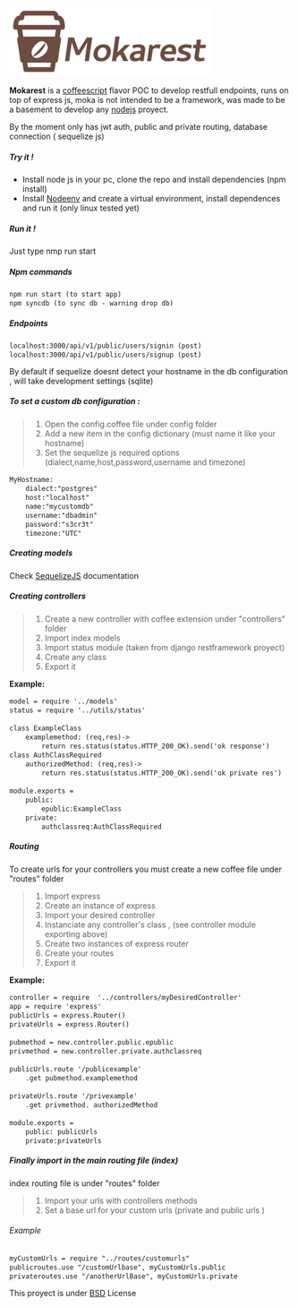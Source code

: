 ![mokaLogo](https://github.com/GermanMtzmx/Mokarest/blob/master/moka.png)


__Mokarest__ is a [coffeescript] flavor POC to develop restfull endpoints, runs on top of express js, moka is not intended to be a framework, was made to be a basement to develop any [nodejs] proyect.

By the moment only has jwt auth, public and private routing, database connection ( sequelize js)


##### Try it ! 

* Install node js in your pc, clone the repo and install dependencies (npm install)
* Install [Nodeenv] and create a virtual environment, install dependences and run it (only linux tested yet)

##### Run it !

Just type nmp run start


##### Npm commands
    npm run start (to start app)
    npm syncdb (to sync db - warning drop db)


##### Endpoints 

    localhost:3000/api/v1/public/users/signin (post)
    localhost:3000/api/v1/public/users/signup (post)

By default if sequelize doesnt detect your hostname in the db configuration , will take development settings (sqlite)

##### To set a custom db configuration :
> 1. Open the config.coffee file under config folder
> 2. Add a new item in the config dictionary (must name it like your hostname)
> 3. Set the sequelize js required options (dialect,name,host,password,username and timezone)

    MyHostname:
        dialect:"postgres"
        host:"localhost"
        name:"mycustomdb"
        username:"dbadmin"
        password:"s3cr3t"
        timezone:"UTC"


##### Creating models
Check [SequelizeJS] documentation


##### Creating controllers

> 1. Create a new controller with coffee extension under "controllers" folder
> 2. Import index models
> 3. Import status module (taken from django restframework proyect)
> 4. Create any class
> 5. Export it

__Example:__


    model = require '../models'
    status = require '../utils/status'
    
    class ExampleClass
        examplemethod: (req,res)->
            return res.status(status.HTTP_200_OK).send('ok response')
    class AuthClassRequired
        authorizedMethod: (req,res)->
            return res.status(status.HTTP_200_OK).send('ok private res')
    
    module.exports = 
        public:
            epublic:ExampleClass
        private:
            authclassreq:AuthClassRequired
    
	



##### Routing

To create urls for your controllers you must create a new coffee file under "routes" folder

> 1. Import express
> 2. Create an instance of express 
> 3. Import your desired controller
> 4. Instanciate any controller's class , (see controller module exporting above)
> 5. Create two instances of express router 
> 6. Create your routes 
> 7. Export it

__Example:__

    controller = require  '../controllers/myDesiredController'
    app = require 'express'
    publicUrls = express.Router()
    privateUrls = express.Router() 
    
    pubmethod = new.controller.public.epublic
    privmethod = new.controller.private.authclassreq
    
    publicUrls.route '/publicexample'
        .get pubmethod.examplemethod
    
    privateUrls.route '/privexample'
        .get privmethod. authorizedMethod
    
    module.exports = 
        public: publicUrls
        private:privateUrls
    
    

##### Finally import in the main  routing file (index)
index routing file is under "routes" folder

> 1. Import your urls with controllers methods
> 2. Set a base url for your custom urls (private and public urls )

###### Example

    myCustomUrls = require "../routes/customurls"
	publicroutes.use "/customUrlbase", myCustomUrls.public
	privateroutes.use "/anotherUrlBase", myCustomUrls.private
			


	
	
This proyect is under [BSD] License

[SequelizeJS]:http://docs.sequelizejs.com/en/v3/
[Nodeenv]:https://github.com/ekalinin/nodeenv
[coffeescript]:http://coffeescript.org/
[nodejs]:https://nodejs.org
[BSD]:https://raw.githubusercontent.com/GermanMtzmx/restfullCoffeeScript/master/LICENSE?token=ANl52DepDiIe8eBgaUn7tp2NR7PHRht4ks5YnrPxwA%3D%3D




